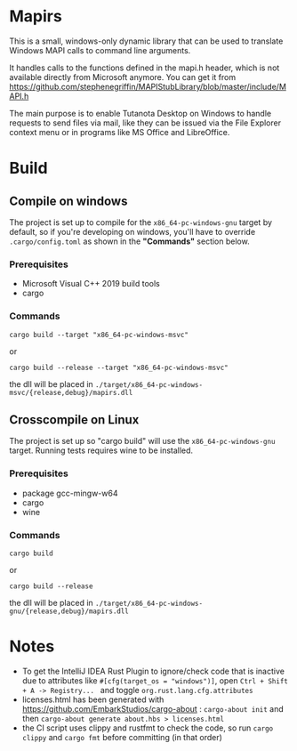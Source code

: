 # Mapirs

This is a small, windows-only dynamic library that can be used to translate Windows MAPI calls to command line
arguments.

It handles calls to the functions defined in the mapi.h header, which is not available directly from Microsoft anymore.
You can get it from https://github.com/stephenegriffin/MAPIStubLibrary/blob/master/include/MAPI.h

The main purpose is to enable Tutanota Desktop on Windows to handle requests to send files via mail, like they can be
issued via the File Explorer context menu or in programs like MS Office and LibreOffice.

# Build

## Compile on windows

The project is set up to compile for the `x86_64-pc-windows-gnu` target by default, so if you're developing on windows,
you'll have to override `.cargo/config.toml` as shown in the **"Commands"** section below.

### Prerequisites

* Microsoft Visual C++ 2019 build tools
* cargo

### Commands

`cargo build --target "x86_64-pc-windows-msvc"`

or

`cargo build --release --target "x86_64-pc-windows-msvc"`

the dll will be placed in `./target/x86_64-pc-windows-msvc/{release,debug}/mapirs.dll`

## Crosscompile on Linux

The project is set up so "cargo build" will use the `x86_64-pc-windows-gnu` target. Running tests requires wine to be
installed.

### Prerequisites

* package gcc-mingw-w64
* cargo
* wine

### Commands

`cargo build`

or

`cargo build --release`

the dll will be placed in `./target/x86_64-pc-windows-gnu/{release,debug}/mapirs.dll`

# Notes

* To get the IntelliJ IDEA Rust Plugin to ignore/check code that is inactive due to attributes like
  `#[cfg(target_os = "windows")]`, open `Ctrl + Shift + A -> Registry... ` and toggle `org.rust.lang.cfg.attributes`
* licenses.html has been generated with https://github.com/EmbarkStudios/cargo-about :
  `cargo-about init` and then `cargo-about generate about.hbs > licenses.html`
* the CI script uses clippy and rustfmt to check the code, so run `cargo clippy` and `cargo fmt` before committing (in that
  order)
